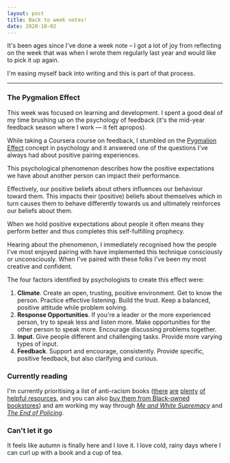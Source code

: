 ```yaml
---
layout: post
title: Back to week notes!
date: 2020-10-02
---
```


It's been ages since I've done a week note – I got a lot of joy from reflecting on the week that was when I wrote them regularly last year and would like to pick it up again.

I'm easing myself back into writing and this is part of that process.
_________________________________________________

### The Pygmalion Effect

This week was focused on learning and development. I spent a good deal of my time brushing up on the psychology of feedback (it's the mid-year feedback season where I work –– it felt apropos).

While taking a Coursera course on feedback, I stumbled on the [Pygmalion Effect](https://en.wikipedia.org/wiki/Pygmalion_effect) concept in psychology and it answered one of the questions I've always had about positive pairing experiences.

This psychological phenomenon describes how the positive expectations we have about another person can impact their performance.

Effectively, our positive beliefs about others influences our behaviour toward them. This impacts their (positive) beliefs about themselves which in turn causes them to behave differently towards us and ultimately reinforces our beliefs about them.

When we hold positive expectations about people it often means they perform better and thus completes this self-fulfilling prophecy.

Hearing about the phenomenon, I immediately recognised how the people I've most enjoyed pairing with have implemented this technique consciously or unconsciously. When I've paired with these folks I've been my most creative and confident.

The four factors identified by psychologists to create this effect were:

1. **Climate**. Create an open, trusting, positive environment. Get to know the person. Practice effective listening. Build the trust. Keep a balanced, positive attitude while problem solving.
2. **Response Opportunities**. If you're a leader or the more experienced person, try to speak less and listen more. Make opportunities for the other person to speak more. Encourage discussing problems together.
3. **Input**. Give people different and challenging tasks. Provide more varying types of input. 
4. **Feedback**. Support and encourage, consistently. Provide specific, positive feedback, but also clarifying and curious.

### Currently reading

I'm currently prioritising a list of anti-racism books ([there](https://docs.google.com/document/d/1hpub-jkm9cLzJWqZSsETqbE6tZ13Q0UbQz--vQ2avEc/edit) [are](https://docs.google.com/document/d/1BRlF2_zhNe86SGgHa6-VlBO-QgirITwCTugSfKie5Fs/preview?pru=AAABcnmvtg4%2ANTsaDuU1HFKYf9czJlYrdg) [plenty](https://www.waterstones.com/blog/read-against-racism-an-essential-book-list) [of helpful resources](https://www.bustle.com/entertainment/books-about-race-in-britain-to-add-to-your-anti-racist-reading-list-22947864), and you can also [buy them from Black-owned bookstores](https://www.stylist.co.uk/life/uk-bookshops-diverse-black-authors-books-online/396930)) and am working my way through [_Me and White Supremacy_](https://www.meandwhitesupremacybook.com) and [_The End of Policing_](https://blogs.lse.ac.uk/lsereviewofbooks/2018/07/30/book-review-the-end-of-policing-by-alex-s-vitale/).

### Can't let it go

It feels like autumn is finally here and I love it. I love cold, rainy days where I can curl up with a book and a cup of tea.